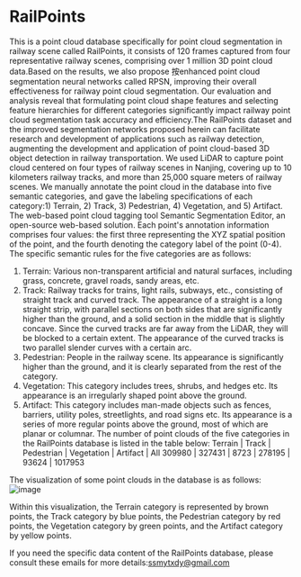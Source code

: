 # RailPoints
This is a point cloud database specifically for point cloud segmentation in railway scene called RailPoints, it consists of 120 frames captured from four representative railway scenes, comprising over 1 million 3D point cloud data.Based on the results, we also propose 按enhanced point cloud segmentation neural networks called RPSN, improving their overall effectiveness for railway point cloud segmentation. Our evaluation and analysis reveal that formulating point cloud shape features and selecting feature hierarchies for different categories significantly impact railway point cloud segmentation task accuracy and efficiency.The RailPoints dataset and the improved segmentation networks proposed herein can facilitate research and development of applications such as railway detection, augmenting the development and application of point cloud-based 3D object detection in railway transportation.
We used LiDAR to capture point cloud centered on four types of railway scenes in Nanjing, covering up to 10 kilometers railway tracks, and more than 25,000 square meters of railway scenes. We manually annotate the point cloud in the database into five semantic categories, and gave the labeling specifications of each category:1) Terrain, 2) Track, 3) Pedestrian, 4) Vegetation, and 5) Artifact.
The web-based point cloud tagging tool Semantic Segmentation Editor, an open-source web-based solution. Each point's annotation information comprises four values: the first three representing the XYZ spatial position of the point, and the fourth denoting the category label of the point (0-4). The specific semantic rules for the five categories are as follows:
1) Terrain: Various non-transparent artificial and natural surfaces, including grass, concrete, gravel roads, sandy areas, etc. 
2) Track: Railway tracks for trains, light rails, subways, etc., consisting of straight track and curved track. The appearance of a straight is a long straight strip, with parallel sections on both sides that are significantly higher than the ground, and a solid section in the middle that is slightly concave. Since the curved tracks are far away from the LiDAR, they will be blocked to a certain extent. The appearance of the curved tracks is two parallel slender curves with a certain arc.
3) Pedestrian: People in the railway scene. Its appearance is significantly higher than the ground, and it is clearly separated from the rest of the category. 
4) Vegetation: This category includes trees, shrubs, and hedges etc. Its appearance is an irregularly shaped point above the ground. 
5) Artifact: This category includes man-made objects such as fences, barriers, utility poles, streetlights, and road signs etc. Its appearance is a series of more regular points above the ground, most of which are planar or columnar.
The number of point clouds of the five categories in the RailPoints database is listed in the table below:
Terrain	| Track  | Pedestrian | Vegetation | Artifact	|   All
309980	| 327431 |	  8723	  |  278195	   |  93624	  | 1017953

The visualization of some point clouds in the database is as follows:
![image](https://github.com/1999rockclimber/RailPoints/assets/139934658/f46572a0-3eba-46b5-b719-5e2ba99cab9f)

Within this visualization, the Terrain category is represented by brown points, the Track category by blue points, the Pedestrian category by red points, the Vegetation category by green points, and the Artifact category by yellow points.

If you need the specific data content of the RailPoints database, please consult these emails for more details:ssmytxdy@gmail.com


